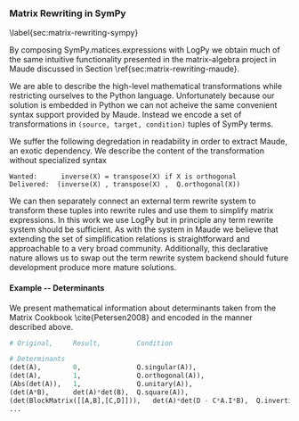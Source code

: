 
### Matrix Rewriting in SymPy

\label{sec:matrix-rewriting-sympy}

By composing SymPy.matices.expressions with LogPy we obtain much of the same intuitive functionality presented in the matrix-algebra project in Maude discussed in Section \ref{sec:matrix-rewriting-maude}.

We are able to describe the high-level mathematical transformations while restricting ourselves to the Python language.  Unfortunately because our solution is embedded in Python we can not acheive the same convenient syntax support provided by Maude.  Instead we encode a set of transformations in `(source, target, condition)` tuples of SymPy terms. 

We suffer the following degredation in readability in order to extract Maude, an exotic dependency.  We describe the content of the transformation without specialized syntax

    Wanted:      inverse(X) = transpose(X) if X is orthogonal
    Delivered:  (inverse(X) , transpose(X) ,  Q.orthogonal(X))

We can then separately connect an external term rewrite system to transform these tuples into rewrite rules and use them to simplify matrix expressions.  In this work we use LogPy but in principle any term rewrite system should be sufficient.  As with the system in Maude we believe that extending the set of simplification relations is straightforward and approachable to a very broad community.  Additionally, this declarative nature allows us to swap out the term rewrite system backend should future development produce more mature solutions.


#### Example -- Determinants

We present mathematical information about determinants taken from the Matrix Cookbook \cite{Petersen2008} and encoded in the manner described above. 

~~~~~~~~~~~~~~Python
# Original,     Result,         Condition

# Determinants
(det(A),        0,              Q.singular(A)),
(det(A),        1,              Q.orthogonal(A)),
(Abs(det(A)),   1,              Q.unitary(A)),
(det(A*B),      det(A)*det(B),  Q.square(A)),
(det(BlockMatrix([[A,B],[C,D]])),   det(A)*det(D - C*A.I*B),  Q.invertible(A)),
...
~~~~~~~~~~~~~~
